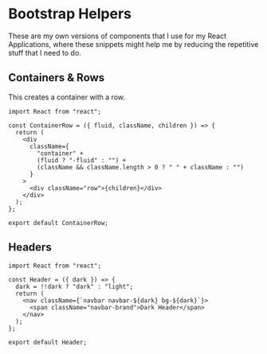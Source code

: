# Bootstrap Helpers

These are my own versions of components that I use for my React Applications, where these snippets might help me by reducing the repetitive stuff that I need to do.

## Containers & Rows

This creates a container with a row.

```react
import React from "react";

const ContainerRow = ({ fluid, className, children }) => {
  return (
    <div
      className={
        "container" +
        (fluid ? "-fluid" : "") +
        (className && className.length > 0 ? " " + className : "")
      }
    >
      <div className="row">{children}</div>
    </div>
  );
};

export default ContainerRow;
```

## Headers

```react
import React from "react";

const Header = ({ dark }) => {
  dark = !!dark ? "dark" : "light";
  return (
    <nav className={`navbar navbar-${dark} bg-${dark}`}>
      <span className="navbar-brand">Dark Header</span>
    </nav>
  );
};

export default Header;
```
